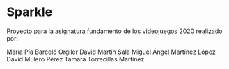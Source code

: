 # Sparkle
Proyecto para la asignatura fundamento de los videojuegos 2020 realizado por:

María Pía Barceló Orgiler
David Martín Sala
Miguel Ángel Martínez López
David Mulero Pérez
Tamara Torrecillas Martínez
